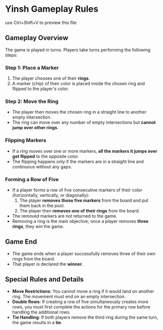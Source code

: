 
# Yinsh Gameplay Rules
use Ctrl+Shift+V to preview this file

## **Gameplay Overview**
The game is played in turns. Players take turns performing the following steps:

### **Step 1: Place a Marker**
1. The player chooses one of their **rings**.
2. A marker (chip) of their color is placed inside the chosen ring and flipped to the player's color.

### **Step 2: Move the Ring**
- The player then moves the chosen ring in a straight line to another empty intersection.
- The ring can move over any number of empty intersections but **cannot jump over other rings**.

### **Flipping Markers**
- If a ring moves over one or more markers, **all the markers it jumps over get flipped** to the opposite color.
- The flipping happens only if the markers are in a straight line and continuous without any gaps.

### **Forming a Row of Five**
- If a player forms a row of five consecutive markers of their color (horizontally, vertically, or diagonally):
  1. The player **removes those five markers** from the board and put them back in the pool.
  2. The player then **removes one of their rings** from the board.
- The removed markers are not returned to the game.
- Removing a ring is the main objective; once a player removes **three rings**, they win the game.

## **Game End**
- The game ends when a player successfully removes three of their own rings from the board.
- That player is declared the **winner**.

## **Special Rules and Details**
- **Move Restrictions**: You cannot move a ring if it would land on another ring. The movement must end on an empty intersection.
- **Double Rows**: If creating a row of five simultaneously creates more rows, you must first complete the actions for the primary row before handling the additional rows.
- **Tie Handling**: If both players remove the third ring during the same turn, the game results in a **tie**.
